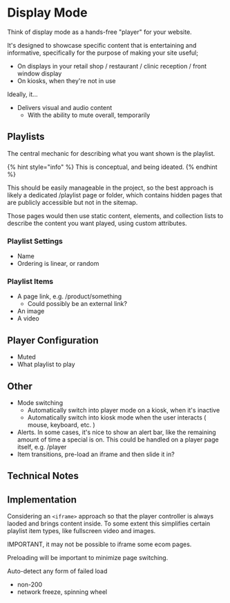 # Display Mode

Think of display mode as a hands-free "player" for your website.&#x20;

It's designed to showcase specific content that is entertaining and informative, specifically for the purpose of making your site useful;

* On displays in your retail shop / restaurant / clinic reception / front window display&#x20;
* On kiosks, when they're not in use&#x20;

Ideally, it...

* Delivers visual and audio content&#x20;
  * With the ability to mute overall, temporarily









## Playlists

The central mechanic for describing what you want shown is the playlist.&#x20;

{% hint style="info" %}
This is conceptual, and being ideated.&#x20;
{% endhint %}

This should be easily manageable in the project, so the best approach is likely a dedicated /playlist page or folder, which contains hidden pages that are publicly accessible but not in the sitemap.&#x20;

Those pages would then use static content, elements, and collection lists to describe the content you want played, using custom attributes.&#x20;

### Playlist Settings

* Name
* Ordering is linear, or random&#x20;

### Playlist Items

* A page link, e.g. /product/something&#x20;
  * Could possibly be an external link?&#x20;
* An image
* A video &#x20;

## Player Configuration

* Muted
* What playlist to play

## Other

* Mode switching
  * Automatically switch into player mode on a kiosk, when it's inactive&#x20;
  * Automatically switch into kiosk mode when the user interacts ( mouse, keyboard, etc. )&#x20;
* Alerts.  In some cases, it's nice to show an alert bar, like the remaining amount of time a special is on.  This could be handled on a player page itself, e.g. /player&#x20;
* Item transitions, pre-load an iframe and then slide it in?&#x20;

## Technical Notes





## Implementation&#x20;

Considering an `<iframe>` approach so that the player controller is always laoded and brings content inside. To some extent this simplifies certain playlist item types, like fullscreen video and images.&#x20;

IMPORTANT, it may not be possible to iframe some ecom pages.&#x20;

Preloading will be important to minimize page switching.&#x20;

Auto-detect any form of failed load

* non-200&#x20;
* network freeze, spinning wheel&#x20;
